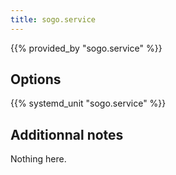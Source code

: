 ```yaml
---
title: sogo.service
---
```


{{% provided_by "sogo.service" %}}

## Options

{{% systemd_unit "sogo.service" %}}

## Additionnal notes

Nothing here.